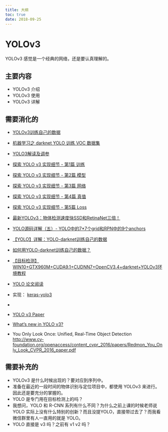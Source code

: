 ```yaml
---
title: 大纲
toc: true
date: 2018-09-25
---
```

# YOLOv3

YOLOv3 感觉是一个经典的网络，还是要认真理解的。


## 主要内容

- YOLOv3 介绍
- YOLOv3 使用
- YOLOv3 详解


## 需要消化的


- [YOLOv3训练自己的数据](https://blog.csdn.net/dcrmg/article/details/81296520)

- [机器学习之 darknet YOLO 训练 VOC 数据集](https://blog.liebes.top/2018/01/30/ML-darknet-1/index.html)


- [YOLO3解读及调参](https://nanfei.ink/2018/04/15/YOLOv3%E8%A7%A3%E8%AF%BB%E5%8F%8A%E8%B0%83%E5%8F%82/)

- [探索 YOLO v3 实现细节 - 第1篇 训练](https://mp.weixin.qq.com/s/T9LshbXoervdJDBuP564dQ)
- [探索 YOLO v3 实现细节 - 第2篇 模型](https://mp.weixin.qq.com/s/N79S9Qf1OgKsQ0VU5QvuHg)
- [探索 YOLO v3 实现细节 - 第3篇 网络](https://mp.weixin.qq.com/s/hC4P7iRGv5JSvvPe-ri_8g)
- [探索 YOLO v3 实现细节 - 第4篇 真值](https://mp.weixin.qq.com/s/5Sj7QadfVvx-5W9Cr4d3Yw)
- [探索 YOLO v3 实现细节 - 第5篇 Loss](https://mp.weixin.qq.com/s/4L9E4WGSh0hzlD303036bQ)


- [最新YOLOv3：物体检测速度快SSD和RetinaNet三倍！](https://zhuanlan.zhihu.com/p/34997279?utm_source=com.daimajia.gold&utm_medium=social)

- [YOLO源码详解（五）- YOLO中的7*7个grid和RPN中的9个anchors](https://blog.csdn.net/u014540717/article/details/53522083)


- [【YOLO】详解：YOLO-darknet训练自己的数据](https://blog.csdn.net/Jinlong_Xu/article/details/75577007)

- [如何用YOLO-darknet训练自己的数据？](https://www.zhihu.com/question/52964497)

- [【目标检测】WIN10+GTX960M+CUDA9.1+CUDNN7+OpenCV3.4+darknet+YOLOv3环境教程](https://blog.csdn.net/teavamc/article/details/80182854)

- [YOLO 论文阅读](https://xmfbit.github.io/2017/02/04/yolo-paper/)

- 实现： [keras-yolo3](https://github.com/qqwweee/keras-yolo3)

- [](http://pjreddie.com/media/files/papers/yolo.pdf)
- [YOLO v3 Paper](https://arxiv.org/abs/1804.02767)
- [What’s new in YOLO v3?](https://towardsdatascience.com/yolo-v3-object-detection-53fb7d3bfe6b)

- You Only Look Once: Unified, Real-Time Object Detection http://www.cv-foundation.org/openaccess/content_cvpr_2016/papers/Redmon_You_Only_Look_CVPR_2016_paper.pdf

## 需要补充的

- YOLOv3 是什么时候出现的？要对应到序列中。
- 准备在最近的一段时间的物体识别与定位项目中，都使用 YOLOv3 来进行。因此还是要充分的掌握的。
- YOLO 是专门用在目标检测上的吗？
- 我想问，YOLO 和 R-CNN 系列有什么不同？为什么之前上课的时候老师说 YOLO 实际上没有什么特别的创新？而且没提YOLO，直接带过去了？而我看微信群里有人一直用的就是 YOLO。
- YOLO 直接是 v3 吗？之前有 v1 v2 吗？
